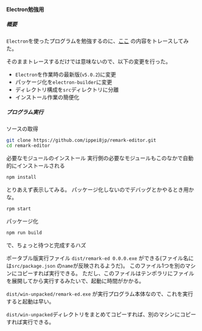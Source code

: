 #### Electron勉強用

##### 概要

`Electron`を使ったプログラムを勉強するのに、[ここ](https://qiita.com/yasumichi/items/fc594e9ef1d7096bd56a) の内容をトレースしてみた。

そのままトレースするだけでは意味ないので、以下の変更を行った。

- `Electron`を作業時の最新版(`v5.0.2`)に変更
- パッケージ化を`electron-builder`に変更
- ディレクトリ構成を`src`ディレクトリに分離
- インストール作業の簡便化


##### プログラム実行

ソースの取得

```bash
git clone https://github.com/ippei8jp/remark-editor.git
cd remark-editor
```

必要なモジュールのインストール
実行側の必要なモジュールもこのなかで自動的にインストールされる

```bash
npm install
```

とりあえず表示してみる。
パッケージ化しないのでデバッグとかやるとき用かな。

```bash
rpm start
```

パッケージ化
```bash
npm run build
```

で、ちょっと待つと完成するハズ

ポータブル版実行ファイル `dist/remark-ed 0.0.0.exe`  ができる(ファイル名には`src/package.json` の`name`が反映されるようだ)。
このファイル1つを別のマシンにコピーすれば実行できる。
ただし、このファイルはテンポラリにファイルを展開してから実行するみたいで、起動に時間がかかる。

`dist/win-unpacked/remark-ed.exe` が実行プログラム本体なので、これを実行すると起動は早い。

`dist/win-unpacked`ディレクトリをまとめてコピーすれば、別のマシンにコピーすれば実行できる。

